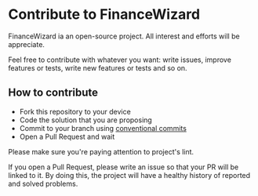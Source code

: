 # Contribute to FinanceWizard

FinanceWizard ia an open-source project. All interest and efforts will be appreciate.

Feel free to contribute with whatever you want: write issues, improve features or tests, write new features or tests and so on.

## How to contribute

- Fork this repository to your device
- Code the solution that you are proposing
- Commit to your branch using [conventional commits](https://www.conventionalcommits.org/en/v1.0.0/)
- Open a Pull Request and wait

Please make sure you're paying attention to project's lint.

If you open a Pull Request, please write an issue so that your PR will be linked to it. By doing this, the project will have a healthy history of reported and solved problems.
